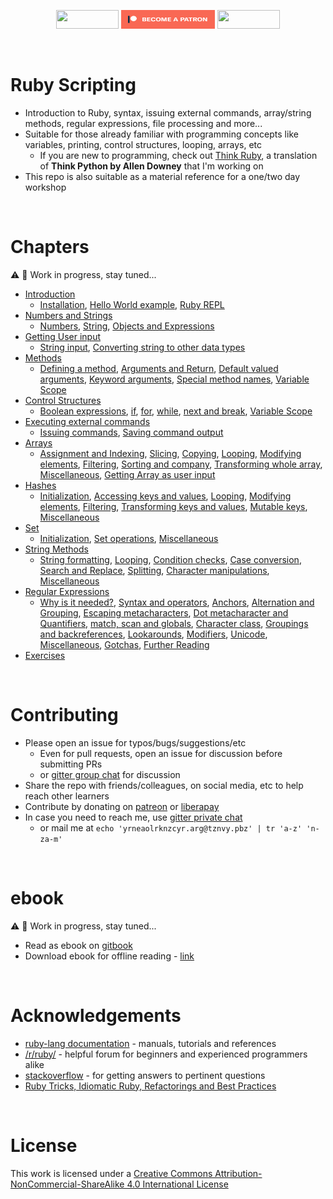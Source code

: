 <p align="center">
    <a href="https://gitter.im/learnbyexample/scripting_course"><img src="https://badges.gitter.im/learnbyexample/scripting_course.svg" width="100px" height="30px" /></a>
    <a href="https://www.patreon.com/learnbyexample"><img src="./images/become_a_patron_button.png" width="150px" height="30px" /></a>
    <a href="https://liberapay.com/learnbyexample/donate"><img src="https://liberapay.com/assets/widgets/donate.svg" width="100px" height="30px" /></a>
</p>

<br>

# <a name="ruby-scripting"></a>Ruby Scripting

* Introduction to Ruby, syntax, issuing external commands, array/string methods, regular expressions, file processing and more...
* Suitable for those already familiar with programming concepts like variables, printing, control structures, looping, arrays, etc
    * If you are new to programming, check out [Think Ruby](https://github.com/learnbyexample/ThinkRubyBuild), a translation of **Think Python by Allen Downey** that I'm working on
* This repo is also suitable as a material reference for a one/two day workshop

<br>

# <a name="chapters"></a>Chapters

:warning: :construction: Work in progress, stay tuned...

* [Introduction](./chapters/Introduction.md)
    * [Installation](./chapters/Introduction.md#installation), [Hello World example](./chapters/Introduction.md#hello-world-example), [Ruby REPL](./chapters/Introduction.md#ruby-repl)
* [Numbers and Strings](./chapters/Numbers_and_Strings.md)
    * [Numbers](./chapters/Numbers_and_Strings.md#numbers), [String](./chapters/Numbers_and_Strings.md#string), [Objects and Expressions](./chapters/Numbers_and_Strings.md#objects-and-expressions)
* [Getting User input](./chapters/User_input.md)
    * [String input](./chapters/User_input.md#string-input), [Converting string to other data types](./chapters/User_input.md#converting-string-to-other-data-types)
* [Methods](./chapters/Methods.md)
    * [Defining a method](./chapters/Methods.md#defining-a-method), [Arguments and Return](./chapters/Methods.md#arguments-and-return), [Default valued arguments](./chapters/Methods.md#default-valued-arguments), [Keyword arguments](./chapters/Methods.md#keyword-arguments), [Special method names](./chapters/Methods.md#special-method-names), [Variable Scope](./chapters/Methods.md#variable-scope)
* [Control Structures](./chapters/Control_structures.md)
    * [Boolean expressions](./chapters/Control_structures.md#boolean-expressions), [if](./chapters/Control_structures.md#if), [for](./chapters/Control_structures.md#for), [while](./chapters/Control_structures.md#while), [next and break](./chapters/Control_structures.md#next-and-break), [Variable Scope](./chapters/Control_structures.md#variable-scope)
* [Executing external commands](./chapters/Executing_external_commands.md)
    * [Issuing commands](./chapters/Executing_external_commands.md#issuing-commands), [Saving command output](./chapters/Executing_external_commands.md#saving-command-output)
* [Arrays](./chapters/Arrays.md)
    * [Assignment and Indexing](./chapters/Arrays.md#assignment-and-indexing), [Slicing](./chapters/Arrays.md#slicing), [Copying](./chapters/Arrays.md#copying), [Looping](./chapters/Arrays.md#looping), [Modifying elements](./chapters/Arrays.md#modifying-elements), [Filtering](./chapters/Arrays.md#filtering), [Sorting and company](./chapters/Arrays.md#sorting-and-company), [Transforming whole array](./chapters/Arrays.md#transforming-whole-array), [Miscellaneous](./chapters/Arrays.md#miscellaneous), [Getting Array as user input](./chapters/Arrays.md#getting-array-as-user-input)
* [Hashes](./chapters/Hashes.md)
    * [Initialization](./chapters/Hashes.md#initialization), [Accessing keys and values](./chapters/Hashes.md#accessing-keys-and-values), [Looping](./chapters/Hashes.md#looping), [Modifying elements](./chapters/Hashes.md#modifying-elements), [Filtering](./chapters/Hashes.md#filtering), [Transforming keys and values](./chapters/Hashes.md#transforming-keys-and-values), [Mutable keys](./chapters/Hashes.md#mutable-keys), [Miscellaneous](./chapters/Hashes.md#miscellaneous)
* [Set](./chapters/Set.md)
    * [Initialization](./chapters/Set.md#initialization), [Set operations](./chapters/Set.md#set-operations), [Miscellaneous](./chapters/Set.md#miscellaneous)
* [String Methods](./chapters/String_methods.md)
    * [String formatting](./chapters/String_methods.md#string-formatting), [Looping](./chapters/String_methods.md#looping), [Condition checks](./chapters/String_methods.md#condition-checks), [Case conversion](./chapters/String_methods.md#case-conversion), [Search and Replace](./chapters/String_methods.md#search-and-replace), [Splitting](./chapters/String_methods.md#splitting), [Character manipulations](./chapters/String_methods.md#character-manipulations), [Miscellaneous](./chapters/String_methods.md#miscellaneous)
* [Regular Expressions](./chapters/Regular_expressions.md)
    * [Why is it needed?](./chapters/Regular_expressions.md#why-is-it-needed), [Syntax and operators](./chapters/Regular_expressions.md#syntax-and-operators), [Anchors](./chapters/Regular_expressions.md#anchors), [Alternation and Grouping](./chapters/Regular_expressions.md#alternation-and-grouping), [Escaping metacharacters](./chapters/Regular_expressions.md#escaping-metacharacters), [Dot metacharacter and Quantifiers](./chapters/Regular_expressions.md#dot-metacharacter-and-quantifiers), [match, scan and globals](./chapters/Regular_expressions.md#match-scan-and-globals), [Character class](./chapters/Regular_expressions.md#character-class), [Groupings and backreferences](./chapters/Regular_expressions.md#groupings-and-backreferences), [Lookarounds](./chapters/Regular_expressions.md#lookarounds), [Modifiers](./chapters/Regular_expressions.md#modifiers), [Unicode](./chapters/Regular_expressions.md#unicode), [Miscellaneous](./chapters/Regular_expressions.md#miscellaneous), [Gotchas](./chapters/Regular_expressions.md#gotchas), [Further Reading](./chapters/Regular_expressions.md#further-reading)
* [Exercises](./chapters/Exercises.md)

<br>

# <a name="contributing"></a>Contributing

* Please open an issue for typos/bugs/suggestions/etc
    * Even for pull requests, open an issue for discussion before submitting PRs
    * or [gitter group chat](https://gitter.im/learnbyexample/scripting_course) for discussion
* Share the repo with friends/colleagues, on social media, etc to help reach other learners
* Contribute by donating on [patreon](https://www.patreon.com/learnbyexample) or [liberapay](https://liberapay.com/learnbyexample/donate)
* In case you need to reach me, use [gitter private chat](https://gitter.im/learnbyexample)
    * or mail me at `echo 'yrneaolrknzcyr.arg@tznvy.pbz' | tr 'a-z' 'n-za-m'`

<br>

# <a name="ebook"></a>ebook

:warning: :construction: Work in progress, stay tuned...

* Read as ebook on [gitbook](https://learnbyexample.gitbooks.io/ruby-scripting/content/index.html)
* Download ebook for offline reading - [link](https://www.gitbook.com/book/learnbyexample/ruby-scripting/details)

<br>

# <a name="acknowledgements"></a>Acknowledgements

* [ruby-lang documentation](https://www.ruby-lang.org/en/documentation/) - manuals, tutorials and references
* [/r/ruby/](https://www.reddit.com/r/ruby/) - helpful forum for beginners and experienced programmers alike
* [stackoverflow](https://stackoverflow.com/tags/ruby) - for getting answers to pertinent questions
* [Ruby Tricks, Idiomatic Ruby, Refactorings and Best Practices](https://franzejr.github.io/best-ruby/index.html)

<br>

# <a name="license"></a>License

This work is licensed under a [Creative Commons Attribution-NonCommercial-ShareAlike 4.0 International License](https://creativecommons.org/licenses/by-nc-sa/4.0/)
